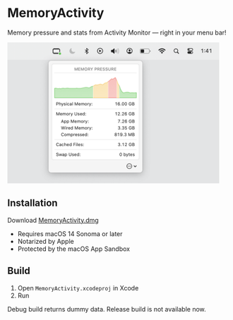 # MemoryActivity

Memory pressure and stats from Activity Monitor — right in your menu bar!

<img width="480" src="project/screenshot.png">

## Installation

Download [MemoryActivity.dmg](https://github.com/skw398/MemoryActivity/releases/download/1.0.2/MemoryActivity.dmg)

- Requires macOS 14 Sonoma or later
- Notarized by Apple
- Protected by the macOS App Sandbox

## Build

1. Open `MemoryActivity.xcodeproj` in Xcode
1. Run

Debug build returns dummy data. Release build is not available now.
